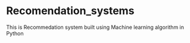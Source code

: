 # Recomendation_systems

This is Recommedation system built using Machine learning algorithm in Python
